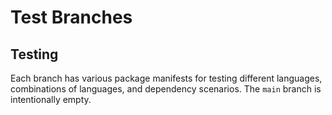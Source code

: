 # Test Branches

## Testing

Each branch has various package manifests for testing different languages, combinations of languages, and dependency scenarios. The `main` branch is intentionally empty.


